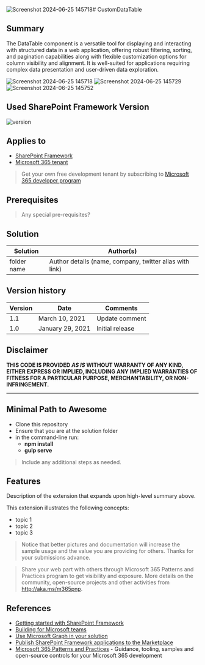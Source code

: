 ![Screenshot 2024-06-25 145718](https://github.com/Karthiraj7/CustomDataTable/assets/108760004/e679602e-93ac-4274-a012-d136b55f33d6)# CustomDataTable

## Summary

The DataTable component is a versatile tool for displaying and interacting with structured data in a web application, offering robust filtering, sorting, and pagination capabilities along with flexible customization options for column visibility and alignment. It is well-suited for applications requiring complex data presentation and user-driven data exploration.


![Screenshot 2024-06-25 145718](https://github.com/Karthiraj7/CustomDataTable/assets/108760004/7034a79c-38fb-4770-8012-e882f2339522)
![Screenshot 2024-06-25 145729](https://github.com/Karthiraj7/CustomDataTable/assets/108760004/175dcc65-f29a-47ae-ba60-38c9693c25ed)
![Screenshot 2024-06-25 145752](https://github.com/Karthiraj7/CustomDataTable/assets/108760004/cbfe3d68-b337-4f77-bb52-0ca1ff736018)

## Used SharePoint Framework Version

![version](https://img.shields.io/badge/version-1.18.2-green.svg)

## Applies to

- [SharePoint Framework](https://aka.ms/spfx)
- [Microsoft 365 tenant](https://docs.microsoft.com/en-us/sharepoint/dev/spfx/set-up-your-developer-tenant)

> Get your own free development tenant by subscribing to [Microsoft 365 developer program](http://aka.ms/o365devprogram)

## Prerequisites

> Any special pre-requisites?

## Solution

| Solution    | Author(s)                                               |
| ----------- | ------------------------------------------------------- |
| folder name | Author details (name, company, twitter alias with link) |

## Version history

| Version | Date             | Comments        |
| ------- | ---------------- | --------------- |
| 1.1     | March 10, 2021   | Update comment  |
| 1.0     | January 29, 2021 | Initial release |

## Disclaimer

**THIS CODE IS PROVIDED _AS IS_ WITHOUT WARRANTY OF ANY KIND, EITHER EXPRESS OR IMPLIED, INCLUDING ANY IMPLIED WARRANTIES OF FITNESS FOR A PARTICULAR PURPOSE, MERCHANTABILITY, OR NON-INFRINGEMENT.**

---

## Minimal Path to Awesome

- Clone this repository
- Ensure that you are at the solution folder
- in the command-line run:
  - **npm install**
  - **gulp serve**

> Include any additional steps as needed.

## Features

Description of the extension that expands upon high-level summary above.

This extension illustrates the following concepts:

- topic 1
- topic 2
- topic 3

> Notice that better pictures and documentation will increase the sample usage and the value you are providing for others. Thanks for your submissions advance.

> Share your web part with others through Microsoft 365 Patterns and Practices program to get visibility and exposure. More details on the community, open-source projects and other activities from http://aka.ms/m365pnp.

## References

- [Getting started with SharePoint Framework](https://docs.microsoft.com/en-us/sharepoint/dev/spfx/set-up-your-developer-tenant)
- [Building for Microsoft teams](https://docs.microsoft.com/en-us/sharepoint/dev/spfx/build-for-teams-overview)
- [Use Microsoft Graph in your solution](https://docs.microsoft.com/en-us/sharepoint/dev/spfx/web-parts/get-started/using-microsoft-graph-apis)
- [Publish SharePoint Framework applications to the Marketplace](https://docs.microsoft.com/en-us/sharepoint/dev/spfx/publish-to-marketplace-overview)
- [Microsoft 365 Patterns and Practices](https://aka.ms/m365pnp) - Guidance, tooling, samples and open-source controls for your Microsoft 365 development
